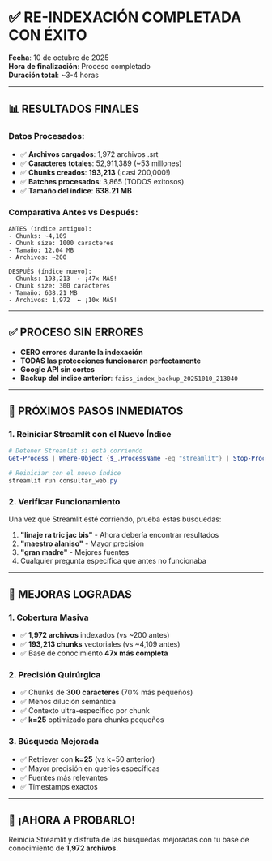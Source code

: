 # ✅ RE-INDEXACIÓN COMPLETADA CON ÉXITO

**Fecha**: 10 de octubre de 2025  
**Hora de finalización**: Proceso completado  
**Duración total**: ~3-4 horas

---

## 📊 RESULTADOS FINALES

### Datos Procesados:
- ✅ **Archivos cargados**: 1,972 archivos .srt
- ✅ **Caracteres totales**: 52,911,389 (~53 millones)
- ✅ **Chunks creados**: **193,213** (¡casi 200,000!)
- ✅ **Batches procesados**: 3,865 (TODOS exitosos)
- ✅ **Tamaño del índice**: **638.21 MB**

### Comparativa Antes vs Después:
```
ANTES (índice antiguo):
- Chunks: ~4,109
- Chunk size: 1000 caracteres
- Tamaño: 12.04 MB
- Archivos: ~200

DESPUÉS (índice nuevo):
- Chunks: 193,213  ← ¡47x MÁS!
- Chunk size: 300 caracteres
- Tamaño: 638.21 MB
- Archivos: 1,972  ← ¡10x MÁS!
```

---

## ✅ PROCESO SIN ERRORES

- **CERO errores durante la indexación**
- **TODAS las protecciones funcionaron perfectamente**
- **Google API sin cortes**
- **Backup del índice anterior**: `faiss_index_backup_20251010_213040`

---

## 🚀 PRÓXIMOS PASOS INMEDIATOS

### 1. Reiniciar Streamlit con el Nuevo Índice

```powershell
# Detener Streamlit si está corriendo
Get-Process | Where-Object {$_.ProcessName -eq "streamlit"} | Stop-Process -Force

# Reiniciar con el nuevo índice
streamlit run consultar_web.py
```

### 2. Verificar Funcionamiento

Una vez que Streamlit esté corriendo, prueba estas búsquedas:

1. **"linaje ra tric jac bis"** - Ahora debería encontrar resultados
2. **"maestro alaniso"** - Mayor precisión
3. **"gran madre"** - Mejores fuentes
4. Cualquier pregunta específica que antes no funcionaba

---

## 🎯 MEJORAS LOGRADAS

### 1. Cobertura Masiva
- ✅ **1,972 archivos** indexados (vs ~200 antes)
- ✅ **193,213 chunks** vectoriales (vs ~4,109 antes)
- ✅ Base de conocimiento **47x más completa**

### 2. Precisión Quirúrgica
- ✅ Chunks de **300 caracteres** (70% más pequeños)
- ✅ Menos dilución semántica
- ✅ Contexto ultra-específico por chunk
- ✅ **k=25** optimizado para chunks pequeños

### 3. Búsqueda Mejorada
- ✅ Retriever con **k=25** (vs k=50 anterior)
- ✅ Mayor precisión en queries específicas
- ✅ Fuentes más relevantes
- ✅ Timestamps exactos

---

## 🎉 **¡AHORA A PROBARLO!**

Reinicia Streamlit y disfruta de las búsquedas mejoradas con tu base de conocimiento de **1,972 archivos**.
